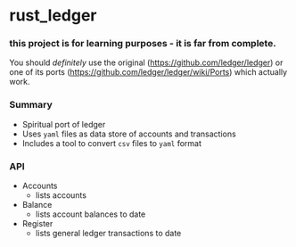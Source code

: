 # rust_ledger

### this project is for learning purposes - it is far from complete.

You should _definitely_ use the original (https://github.com/ledger/ledger) or one of its ports (https://github.com/ledger/ledger/wiki/Ports) which actually work.

### Summary
- Spiritual port of ledger 
- Uses `yaml` files as data store of accounts and transactions
- Includes a tool to convert `csv` files to `yaml` format 

### API
- Accounts
   - lists accounts 
- Balance
   - lists account balances to date
- Register
   - lists general ledger transactions to date
